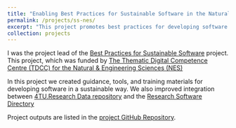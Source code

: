 ```yaml
---
title: "Enabling Best Practices for Sustainable Software in the Natural & Engineering Sciences"
permalink: /projects/ss-nes/
excerpt: "This project promotes best practices for developing software in a sustainable way, focused on the Natural Science and Engineering field."
collection: projects
---
```


I was the project lead of the [Best Practices for Sustainable Software](https://tdcc.nl/projects/project-initiatives-nes/tdcc-nes-bottleneck-projects/best-practices-for-sustainable-software/) project.
This project, which was funded by  [The Thematic Digital Competence Centre (TDCC) for the Natural & Engineering Sciences (NES)](https://tdcc.nl/about-tddc/nes/)

In this project we created guidance, tools, and training materials for developing software in a sustainable way. We also improved integration between [4TU.Research Data repository](https://data.4tu.nl/) and the [Research Software Directory](https://research-software-directory.org/)

Project outputs are listed in the [project GitHub Repository](https://github.com/SS-NES).
